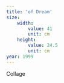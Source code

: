 ```yaml
---
title: 'of Dream'
size:
    width:
        value: 41
        unit: cm
    height:
        value: 24.5
        unit: cm
year: 1999
---
```


Collage